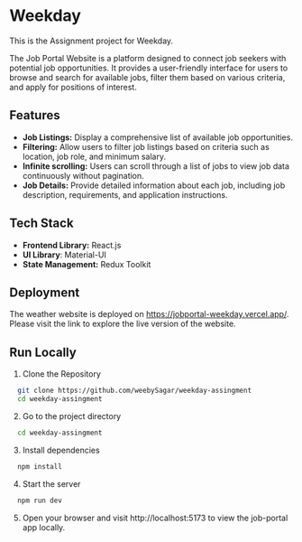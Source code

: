 
# Weekday

This is the Assignment project for Weekday. 

The Job Portal Website is a platform designed to connect job seekers with potential job opportunities. It provides a user-friendly interface for users to browse and search for available jobs, filter them based on various criteria, and apply for positions of interest.


    
    


## Features

- **Job Listings:** Display a comprehensive list of available job opportunities.
- **Filtering:** Allow users to filter job listings based on criteria such as location, job role, and minimum salary.
- **Infinite scrolling:** Users can scroll through a list of jobs to view job data continuously without pagination.
- **Job Details:** Provide detailed information about each job, including job description, requirements, and application instructions.


## Tech Stack

- **Frontend Library:** React.js
- **UI Library**: Material-UI
- **State Management:** Redux Toolkit
## Deployment

The weather website is deployed on https://jobportal-weekday.vercel.app/.  Please visit the link to explore the live version of the website.


## Run Locally

1) Clone the Repository
```bash
  git clone https://github.com/weebySagar/weekday-assingment
  cd weekday-assingment

```

2) Go to the project directory

```bash
  cd weekday-assingment
```

3) Install dependencies

```bash
  npm install

```

4) Start the server

```bash
  npm run dev
```


5) Open your browser and visit http://localhost:5173 to view the job-portal app locally.

